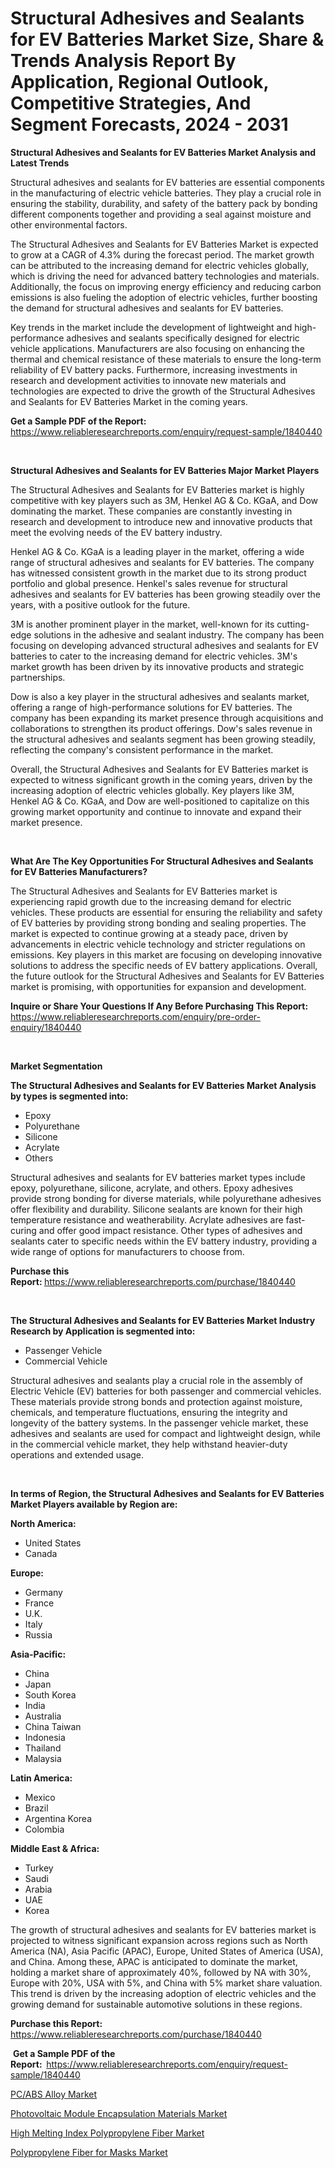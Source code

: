 <p><h1>Structural Adhesives and Sealants for EV Batteries Market Size, Share & Trends Analysis Report By Application, Regional Outlook, Competitive Strategies, And Segment Forecasts, 2024 - 2031</h1></p><p><strong>Structural Adhesives and Sealants for EV Batteries Market Analysis and Latest Trends</strong></p>
<p><p>Structural adhesives and sealants for EV batteries are essential components in the manufacturing of electric vehicle batteries. They play a crucial role in ensuring the stability, durability, and safety of the battery pack by bonding different components together and providing a seal against moisture and other environmental factors. </p><p>The Structural Adhesives and Sealants for EV Batteries Market is expected to grow at a CAGR of 4.3% during the forecast period. The market growth can be attributed to the increasing demand for electric vehicles globally, which is driving the need for advanced battery technologies and materials. Additionally, the focus on improving energy efficiency and reducing carbon emissions is also fueling the adoption of electric vehicles, further boosting the demand for structural adhesives and sealants for EV batteries.</p><p>Key trends in the market include the development of lightweight and high-performance adhesives and sealants specifically designed for electric vehicle applications. Manufacturers are also focusing on enhancing the thermal and chemical resistance of these materials to ensure the long-term reliability of EV battery packs. Furthermore, increasing investments in research and development activities to innovate new materials and technologies are expected to drive the growth of the Structural Adhesives and Sealants for EV Batteries Market in the coming years.</p></p>
<p><strong>Get a Sample PDF of the Report:&nbsp;</strong> <a href="https://www.reliableresearchreports.com/enquiry/request-sample/1840440">https://www.reliableresearchreports.com/enquiry/request-sample/1840440</a></p>
<p>&nbsp;</p>
<p><strong>Structural Adhesives and Sealants for EV Batteries Major Market Players</strong></p>
<p><p>The Structural Adhesives and Sealants for EV Batteries market is highly competitive with key players such as 3M, Henkel AG & Co. KGaA, and Dow dominating the market. These companies are constantly investing in research and development to introduce new and innovative products that meet the evolving needs of the EV battery industry.</p><p>Henkel AG & Co. KGaA is a leading player in the market, offering a wide range of structural adhesives and sealants for EV batteries. The company has witnessed consistent growth in the market due to its strong product portfolio and global presence. Henkel's sales revenue for structural adhesives and sealants for EV batteries has been growing steadily over the years, with a positive outlook for the future.</p><p>3M is another prominent player in the market, well-known for its cutting-edge solutions in the adhesive and sealant industry. The company has been focusing on developing advanced structural adhesives and sealants for EV batteries to cater to the increasing demand for electric vehicles. 3M's market growth has been driven by its innovative products and strategic partnerships.</p><p>Dow is also a key player in the structural adhesives and sealants market, offering a range of high-performance solutions for EV batteries. The company has been expanding its market presence through acquisitions and collaborations to strengthen its product offerings. Dow's sales revenue in the structural adhesives and sealants segment has been growing steadily, reflecting the company's consistent performance in the market.</p><p>Overall, the Structural Adhesives and Sealants for EV Batteries market is expected to witness significant growth in the coming years, driven by the increasing adoption of electric vehicles globally. Key players like 3M, Henkel AG & Co. KGaA, and Dow are well-positioned to capitalize on this growing market opportunity and continue to innovate and expand their market presence.</p></p>
<p>&nbsp;</p>
<p><strong>What Are The Key Opportunities For Structural Adhesives and Sealants for EV Batteries Manufacturers?</strong></p>
<p><p>The Structural Adhesives and Sealants for EV Batteries market is experiencing rapid growth due to the increasing demand for electric vehicles. These products are essential for ensuring the reliability and safety of EV batteries by providing strong bonding and sealing properties. The market is expected to continue growing at a steady pace, driven by advancements in electric vehicle technology and stricter regulations on emissions. Key players in this market are focusing on developing innovative solutions to address the specific needs of EV battery applications. Overall, the future outlook for the Structural Adhesives and Sealants for EV Batteries market is promising, with opportunities for expansion and development.</p></p>
<p><strong>Inquire or Share Your Questions If Any Before Purchasing This Report:</strong> <a href="https://www.reliableresearchreports.com/enquiry/pre-order-enquiry/1840440">https://www.reliableresearchreports.com/enquiry/pre-order-enquiry/1840440</a></p>
<p>&nbsp;</p>
<p><strong>Market Segmentation</strong></p>
<p><strong>The Structural Adhesives and Sealants for EV Batteries Market Analysis by types is segmented into:</strong></p>
<p><ul><li>Epoxy</li><li>Polyurethane</li><li>Silicone</li><li>Acrylate</li><li>Others</li></ul></p>
<p><p>Structural adhesives and sealants for EV batteries market types include epoxy, polyurethane, silicone, acrylate, and others. Epoxy adhesives provide strong bonding for diverse materials, while polyurethane adhesives offer flexibility and durability. Silicone sealants are known for their high temperature resistance and weatherability. Acrylate adhesives are fast-curing and offer good impact resistance. Other types of adhesives and sealants cater to specific needs within the EV battery industry, providing a wide range of options for manufacturers to choose from.</p></p>
<p><strong>Purchase this Report:&nbsp;</strong><a href="https://www.reliableresearchreports.com/purchase/1840440">https://www.reliableresearchreports.com/purchase/1840440</a></p>
<p>&nbsp;</p>
<p><strong>The Structural Adhesives and Sealants for EV Batteries Market Industry Research by Application is segmented into:</strong></p>
<p><ul><li>Passenger Vehicle</li><li>Commercial Vehicle</li></ul></p>
<p><p>Structural adhesives and sealants play a crucial role in the assembly of Electric Vehicle (EV) batteries for both passenger and commercial vehicles. These materials provide strong bonds and protection against moisture, chemicals, and temperature fluctuations, ensuring the integrity and longevity of the battery systems. In the passenger vehicle market, these adhesives and sealants are used for compact and lightweight design, while in the commercial vehicle market, they help withstand heavier-duty operations and extended usage.</p></p>
<p>&nbsp;</p>
<p><strong>In terms of Region, the Structural Adhesives and Sealants for EV Batteries Market Players available by Region are:</strong></p>
<p>
    <p> <strong> North America: </strong>
        <ul>
            <li>United States</li>
            <li>Canada</li>
        </ul>
        </p> 
    <p> <strong> Europe: </strong>
        <ul>
            <li>Germany</li>
            <li>France</li>
            <li>U.K.</li>
            <li>Italy</li>
            <li>Russia</li>
        </ul>
        </p> 
    <p> <strong> Asia-Pacific: </strong>
        <ul>
            <li>China</li>
            <li>Japan</li>
            <li>South Korea</li>
            <li>India</li>
            <li>Australia</li>
            <li>China Taiwan</li>
            <li>Indonesia</li>
            <li>Thailand</li>
            <li>Malaysia</li>
        </ul>
        </p> 
    <p> <strong> Latin America: </strong>
        <ul>
            <li>Mexico</li>
            <li>Brazil</li>
            <li>Argentina Korea</li>
            <li>Colombia</li>
        </ul>
        </p> 
    <p> <strong> Middle East & Africa: </strong>
        <ul>
            <li>Turkey</li>
            <li>Saudi</li>
            <li>Arabia</li>
            <li>UAE</li>
            <li>Korea</li>
        </ul>
    </p>
    </p>
<p><p>The growth of structural adhesives and sealants for EV batteries market is projected to witness significant expansion across regions such as North America (NA), Asia Pacific (APAC), Europe, United States of America (USA), and China. Among these, APAC is anticipated to dominate the market, holding a market share of approximately 40%, followed by NA with 30%, Europe with 20%, USA with 5%, and China with 5% market share valuation. This trend is driven by the increasing adoption of electric vehicles and the growing demand for sustainable automotive solutions in these regions.</p></p>
<p><strong>Purchase this Report: </strong><a href="https://www.reliableresearchreports.com/purchase/1840440">https://www.reliableresearchreports.com/purchase/1840440</a></p>
<p>&nbsp;<strong>Get a Sample PDF of the Report:&nbsp;&nbsp;</strong><a href="https://www.reliableresearchreports.com/enquiry/request-sample/1840440">https://www.reliableresearchreports.com/enquiry/request-sample/1840440</a></p>
<p><strong></strong></p>
<p><p><a href="https://github.com/dimitrishawkinswaynenp91rgz/Market-Research-Report-List-1/blob/main/pcabs-alloy-market.md">PC/ABS Alloy Market</a></p><p><a href="https://github.com/changoleonlaverguenzanoexiste/Market-Research-Report-List-2/blob/main/photovoltaic-module-encapsulation-materials-market.md">Photovoltaic Module Encapsulation Materials Market</a></p><p><a href="https://issuu.com/reportprime-2/docs/high-melting-index-polypropylene-fiber-market-size">High Melting Index Polypropylene Fiber Market</a></p><p><a href="https://issuu.com/reportprime-2/docs/polypropylene-fiber-for-masks-market-size-2030.ppt">Polypropylene Fiber for Masks Market</a></p></p>